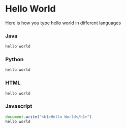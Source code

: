 # Hello World

Here is how you type hello world in different languages

### Java

```java
hello world
```

### Python

```python
hello world
```

### HTML

```html
hello world
```

### Javascript 

```javascript
document.write("<h1>Hello World</h1>")
hello world 
```
